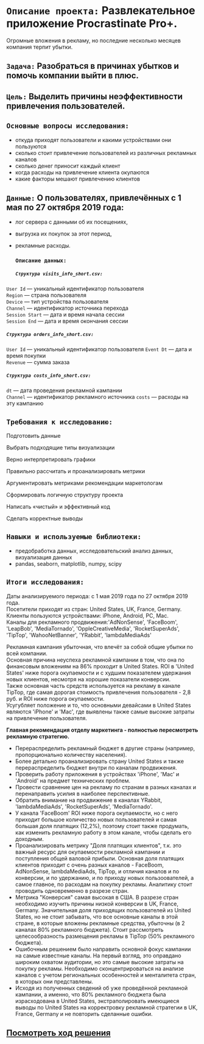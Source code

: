 # `Описание проекта:` Развлекательное приложение Procrastinate Pro+.
Огромные вложения в рекламу, но последние несколько месяцев компания терпит убытки.

## `Задача:` Разобраться в причинах убытков и помочь компании выйти в плюс. 

## `Цель:` Выделить причины неэффективности привлечения пользователей.

## `Основные вопросы исследования:` 
- откуда приходят пользователи и какими устройствами они пользуются  
- сколько стоит привлечение пользователей из различных рекламных каналов  
- сколько денег приносит каждый клиент  
- когда расходы на привлечение клиента окупаются  
- какие факторы мешают привлечению клиентов 

## `Данные:` О пользователях, привлечённых с 1 мая по 27 октября 2019 года:
- лог сервера с данными об их посещениях,  
- выгрузка их покупок за этот период,  
- рекламные расходы. 

  ### `Описание данных:`  
    ##### `Структура visits_info_short.csv:`  
  
`User Id` — уникальный идентификатор пользователя  
`Region` — страна пользователя  
`Device` — тип устройства пользователя  
`Channel` — идентификатор источника перехода  
`Session Start` — дата и время начала сессии  
`Session End` — дата и время окончания сессии 

   ##### `Структура orders_info_short.csv:`  
   
`User Id` — уникальный идентификатор пользователя 
`Event Dt` — дата и время покупки  
`Revenue` — сумма заказа 
   
   ##### `Структура costs_info_short.csv:`  
   
`dt` — дата проведения рекламной кампании  
`Channel` — идентификатор рекламного источника 
`costs` — расходы на эту кампанию 
   
## `Требования к исследованию:`

Подготовить данные
  
Выбрать подходящие типы визуализации  
  
Верно интерпретировать графики  

Правильно рассчитать и проанализировать метрики  

Аргументировать метриками рекомендации маркетологам  

Сформировать логичную структуру проекта  

Написать «чистый» и эффективный код  

Сделать корректные выводы

## `Навыки и используемые библиотеки:`

- предобработка данных, исследовательский анализ данных, визуализация данных
- pandas, seaborn, matplotlib, numpy, scipy

## `Итоги исследования:`

Даты анализируемого периода: с 1 мая 2019 года по 27 октября 2019 года.  
Посетители приходят из стран: United States, UK, France, Germany.  
Клиенты пользуются устройствами: iPhone, Android, PC, Mac.  
Каналы для рекламного продвижения:'AdNonSense', 'FaceBoom', 'LeapBob', 'MediaTornado', 'OppleCreativeMedia', 'RocketSuperAds', 'TipTop', 'WahooNetBanner', 'YRabbit', 'lambdaMediaAds'  
  
Рекламная кампания убыточная, что влечёт за собой общие убытки по всей компании.  
Основная причина неуспеха рекламной кампании в том, что она по финансовым вложениям на 86% проходит в United States. ROI в 'United States' ниже порога окупаемости и с худшим показателем удержания новых клиентов, несмотря на хорошие показатели конверсии.  
Также основная часть средств используется на рекламу в канале TipTop, где самая дорогая стоимость привлечения  пользователя - 2,8 руб. и ROI ниже порога окупаемости.  
Усугубляет положение и то, что основными девайсами в United States являются 'iPhone' и 'Mac', где выявлены также самые высокие затраты на привлечение пользователя.  
  
**Главная рекомендация отделу маркетинга - полностью пересмотреть рекламную стратегию.**  
- Перераспределить рекламный бюджет в другие страны (например, пропорционально количеству населения).    
- Более детально проанализировать страну United States и также перераспределить бюджет внутри по каналам продвижения.  
- Проверить работу приложения в устройствах 'iPhone', 'Mac' и 'Android' на предмет технических проблем.  
- Провести сравнение цен на рекламу по странам в разных каналах и перенаправить усилия в наиболее перспективные.  
- Обратить внимание на продвижение в каналах YRabbit, 'lambdaMediaAds', 'RocketSuperAds', 'MediaTornado'.  
- У канала 'FaceBoom'  ROI ниже порога окупаемости, но с него приходит большое количество новых пользователей и самая большая доля платящих (12,2%), поэтому стоит также продумать, как изменить рекламную работу в этом канале, чтобы сделать его доходным.
- Проанализировать метрику "Доля платящих клиентов", т.к. это важный ресурс для окупаемости рекламной кампании и поступления общей валовой прибыли.  Основная доля платящих клиентов приходит с очень разных каналов - FaceBoom, AdNonSense, lambdaMediaAds, TipTop, и отличия каналов и по конверсии, и по удержанию, и по приходу новых пользоователей, а самое главное, по расходам на покупку рекламы. Аналитику стоит проводить одновременно в разрезе стран.    
- Метрика "Конверсия" самая высокая в США. В разрезе стран необходимо изучить причины низкой конверсии в UK, France, Germany. Значительная доля приходящих пользователей из United States, но не стоит забывать, что все основные каналы в этой стране, в которые вложены рекламные средства, убыточны (в 2 каналах 80% рекламного бюджета). Стоит рассмотреть целесообразность  размещения рекламы в TipTop (50% рекламного бюджета).    
- Ошибочным решением было направить основной фокус кампании на самые известные каналы. На первый взгляд, это оправдано широким охватом аудитории, но это самые высокие затраты на покупку рекламы. Необходимо сконцентрироваться на анализе каналов с учетом региональных особенностей и менталитета стран, в которых они представлены.   
- Исходя из полученных сведений об уже проведённой рекламной кампании, а именно, что 80% рекламного бюджета была израсходована в United States, экстраполировать имеющиеся выводы по United States на корректровку рекламной стратегии в UK, France, Germany и не повторить сделанные ошибки.

##  [Посмотреть ход решения](https://github.com/Alla-Kuhtenko/Portfolio_YP/blob/main/Entertainment-app-Procrastinate-Pro%2B/Entertainment-app-Procrastinate-Pro%2B.ipynb)
